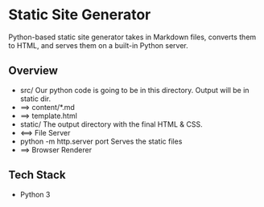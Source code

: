 # Static Site Generator

Python-based static site generator takes in Markdown files, converts them to HTML, and serves them on a built-in Python server.

## Overview
- src/
Our python code is going to be in this directory.
Output will be in static dir.
- ==> content/*.md
- ==> template.html
- static/
The output directory with the final HTML & CSS.
- <==> File Server
- python -m http.server port
Serves the static files
- ==> Browser Renderer

## Tech Stack
- Python 3
